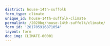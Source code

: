 ```yaml
---
district: house-14th-suffolk
form_type: climate
unique_id: house-14th-suffolk-climate
permalink: /2020bq/house-14th-suffolk/climate/
form_id: '201705916871054'
layout: form
doc_img: CLIMATE-00001
---
```

